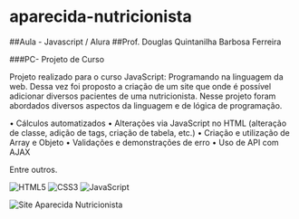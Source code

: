 # aparecida-nutricionista

##Aula - Javascript / Alura
##Prof. Douglas Quintanilha Barbosa Ferreira

###PC- Projeto de Curso

Projeto realizado para o curso JavaScript: Programando na linguagem da web. Dessa vez foi proposto a criação de um site que onde é possível adicionar diversos pacientes de uma nutricionista.
Nesse projeto foram abordados diversos aspectos da linguagem e de lógica de programação.

•	Cálculos automatizados
•	Alterações via JavaScript no HTML (alteração de classe, adição de tags, criação de tabela, etc.)
•	Criação e utilização de Array e Objeto
•	Validações e demonstrações de erro
•	Uso de API com AJAX

Entre outros.

![HTML5](https://img.shields.io/badge/html5-%23E34F26.svg?style=for-the-badge&logo=html5&logoColor=white) ![CSS3](https://img.shields.io/badge/css3-%231572B6.svg?style=for-the-badge&logo=css3&logoColor=white) ![JavaScript](https://img.shields.io/badge/javascript-%23323330.svg?style=for-the-badge&logo=javascript&logoColor=%23F7DF1E)

![Site Aparecida Nutricionista](https://images2.imgbox.com/8a/12/6ASw92IG_o.jpg)

